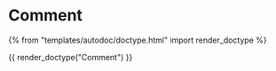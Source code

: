 # Comment

{% from "templates/autodoc/doctype.html" import render_doctype %}

{{ render_doctype("Comment") }}

<!-- jinja --><!-- static -->
